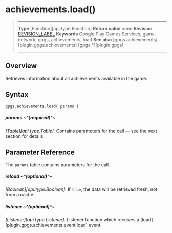# achievements.load()

> --------------------- ------------------------------------------------------------------------------------------
> __Type__              [Function][api.type.Function]
> __Return value__      none
> __Revision__          [REVISION_LABEL](REVISION_URL)
> __Keywords__          Google Play Games Services, game network, gpgs, achievements, load
> __See also__          [gpgs.achievements][plugin.gpgs.achievements]
>                       [gpgs.*][plugin.gpgs]
> --------------------- ------------------------------------------------------------------------------------------

## Overview

Retrieves information about all achievements available in the game.

## Syntax

	gpgs.achievements.load( params )

##### params ~^(required)^~
_[Table][api.type.Table]._ Contains parameters for the call &mdash; see the next section for details.


## Parameter Reference

The `params` table contains parameters for the call.

##### reload ~^(optional)^~
_[Boolean][api.type.Boolean]._ If `true`, the data will be retrieved fresh, not from a cache.

##### listener ~^(optional)^~
_[Listener][api.type.Listener]._ Listener function which receives a [load][plugin.gpgs.achievements.event.load] event.